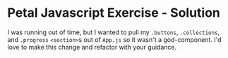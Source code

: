 # Petal Javascript Exercise - Solution

I was running out of time, but I wanted to pull my `.buttons`, `.collections`, and `.progress` `<section>`s out of `App.js` so it wasn't a god-component. I'd love to make this change and refactor with your guidance.
